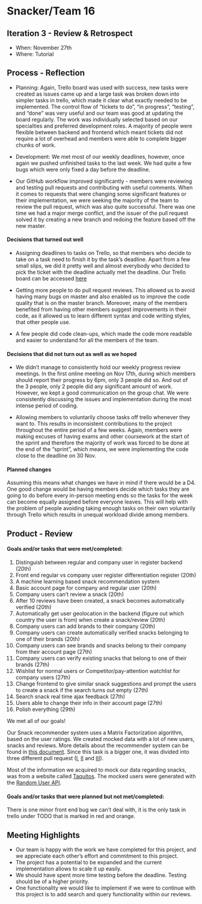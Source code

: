 # Snacker/Team 16

## Iteration 3 - Review & Retrospect

 * When: November 27th
 * Where: Tutorial

## Process - Reflection

 * Planning: Again, Trello board was used with success, new tasks were created as issues came up and a large task was broken down into simpler tasks in trello, which made it clear what exactly needed to be implemented. The control flow of “tickets to do”, “in progress”, “testing”, and “done” was very useful and our team was good at updating the board regularly. The work was individually selected based on our specialties and preferred development roles. A majority of people were flexible between backend and frontend which meant tickets did not require a lot of overhead and members were able to complete bigger chunks of work. 

 * Development: We met most of our weekly deadlines, however, once again we pushed unfinished tasks to the last week. We had quite a few bugs which were only fixed a day before the deadline.

* Our GitHub workflow improved significantly - members were reviewing and testing pull requests and contributing with useful comments. When it comes to requests that were changing some significant features or their implementation, we were seeking the majority of the team to review the pull request, which was also quite successful. There was one time we had a major merge conflict, and the issuer of the pull request solved it by creating a new branch and redoing the feature based off the new master.


#### Decisions that turned out well

* Assigning deadlines to tasks on Trello, so that members who decide to take on a task need to finish it by the task’s deadline. Apart from a few small slips, we did it pretty well and almost everybody who decided to pick the ticket with the deadline actually met the deadline. Our Trello board can be accessed [here](https://trello.com/b/78v6AhWR/csc301-project)

* Getting more people to do pull request reviews. This allowed us to avoid having many bugs on master and also enabled us to improve the code quality that is on the master branch. Moreover, many of the members benefited from having other members suggest improvements in their code, as it allowed us to learn different syntax and code writing styles, that other people use.

* A few people did code clean-ups, which made the code more readable and easier to understand for all the members of the team.


#### Decisions that did not turn out as well as we hoped

 * We didn’t manage to consistently hold our weekly progress review meetings. In the first online meeting on Nov 17th, during which members should report their progress by 6pm, only 3 people did so. And out of the 3 people, only 2 people did any significant amount of work. However, we kept a good communication on the group chat. We were consistently discussing the issues and implementation during the most intense period of coding.

 * Allowing members to voluntarily choose tasks off trello whenever they want to. This results in inconsistent contributions to the project throughout the entire period of a few weeks. Again, members were making excuses of having exams and other coursework at the start of the sprint and therefore the majority of work was forced to be done at the end of the “sprint”, which means, we were implementing the code close to the deadline on 30 Nov. 


#### Planned changes

Assuming this means what changes we have in mind if there would be a D4. One good change would be having members decide which tasks they are going to do before every in-person meeting ends so the tasks for the week can become equally assigned before everyone leaves. This will help with the problem of people avoiding taking enough tasks on their own voluntarily through Trello which results in unequal workload divide among members.


## Product - Review

#### Goals and/or tasks that were met/completed:

1. Distinguish between regular and company user in register backend (20th)
2. Front end regular vs company user register differentiation register (20th)
3. A machine learning based snack recommendation system
4. Basic account page for company and regular user (20th)
5. Company users can’t review a snack (20th)
6. After 10 reviews have been created, a snack becomes automatically verified (20th)
7. Automatically get user geolocation in the backend (figure out which country the user is from) when create a snack/review (20th)
8. Company users can add brands to their company (20th)
9. Company users can create automatically verified snacks belonging to one of their brands (20th)
10. Company users can see brands and snacks belong to their company from their account page (27th)
11. Company users can verify existing snacks that belong to one of their brands (27th)
12. Wishlist for normal users or Competitor/pay-attention watchlist for company users (27th)
13. Change frontend to give similar snack suggestions and prompt the users to create a snack if the search turns out empty (27th)
14. Search snack real time ajax feedback (27th)
15. Users able to change their info in their account page (27th)
16. Polish everything (29th)

We met all of our goals! 

Our Snack recommender system uses a Matrix Factorization algorithm, based on the user ratings. We created mocked data with a lot of new users, snacks and reviews. More details about the recommender system can be found in  [this document](https://github.com/csc301-fall-2018/project-team-16/blob/master/deliverables/doc/recommender.md). Since this task is a bigger one, it was divided into three different pull request ([I](https://github.com/csc301-fall-2018/project-team-16/pull/39), [II](https://github.com/csc301-fall-2018/project-team-16/pull/53) and [III](https://github.com/csc301-fall-2018/project-team-16/pull/55)).

Most of the information we acquired to mock our data regarding snacks, was from a website called [Taquitos](https://www.taquitos.net/). The mocked users were generated with the [Random User API](https://randomuser.me).


#### Goals and/or tasks that were planned but not met/completed:

There is one minor front end bug we can't deal with, it is the only task in trello under TODO that is marked in red and orange.

## Meeting Highlights

 * Our team is happy with the work we have completed for this project, and we appreciate each other’s effort and commitment to this project.
 * The project has a potential to be expanded and the current implementation allows to scale it up easily.
 * We should have spent more time testing before the deadline. Testing should be of a higher priority.
 * One functionality we would like to implement if we were to continue with this project is to add search and query functionality within our reviews. 

